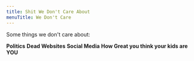 ```yaml
---
title: Shit We Don't Care About
menuTitle: We Don't Care
---
```


Some things we don't care about:

**Politics**
**Dead Websites**
**Social Media**
**How Great you think your kids are**
**YOU**
